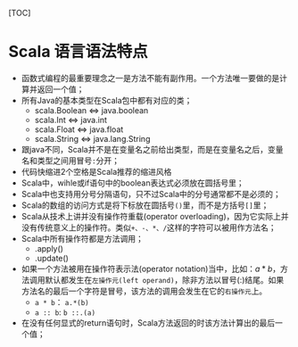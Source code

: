 
[TOC]


# Scala 语言语法特点



* 函数式编程的最重要理念之一是方法不能有副作用。一个方法唯一要做的是计算并返回一个值；
* 所有Java的基本类型在Scala包中都有对应的类；
	- scala.Boolean <=> java.boolean
	- scala.Int <=> java.int
	- scala.Float <=> java.float
	- scala.String <=> java.lang.String
* 跟java不同，Scala并不是在变量名之前给出类型，而是在变量名之后，变量名和类型之间用冒号`:`分开；
* 代码快缩进2个空格是Scala推荐的缩进风格
* Scala中，wihle或if语句中的boolean表达式必须放在圆括号里；
* Scala中也支持用分号分隔语句，只不过Scala中的分号通常都不是必须的；
* Scala的数组的访问方式是将下标放在圆括号`()`里，而不是方括号`[]`里；
* Scala从技术上讲并没有操作符重载(operator overloading)，因为它实际上并没有传统意义上的操作符。类似`+、-、*、/`这样的字符可以被用作方法名；
* Scala中所有操作符都是方法调用；
	- .apply()
	- .update()
* 如果一个方法被用在操作符表示法(operator notation)当中，比如：$a*b$，方法调用默认都发生在`左操作元(left operand)`，除非方法以冒号(:)结尾。如果方法名的最后一个字符是冒号，该方法的调用会发生在它的`右操作元`上。
	- `a * b`： `a.*(b)`
	- `a :: b`: `b ::.(a)`
* 在没有任何显式的return语句时，Scala方法返回的时该方法计算出的最后一个值；
